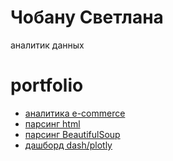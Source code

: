 # Чобану Светлана
аналитик данных
# 
# portfolio
* [аналитика e-commerce](https://github.com/LanaTch/portfolio/blob/main/project_1.ipynb)
* [парсинг html](https://github.com/LanaTch/parsing/blob/master/hh_hw3.py)
* [парсинг BeautifulSoup](https://github.com/LanaTch/parsing/blob/master/pase_news_hw4.py)
* [дашборд dash/plotly](https://tchobanou-s-dash-app.herokuapp.com/)
